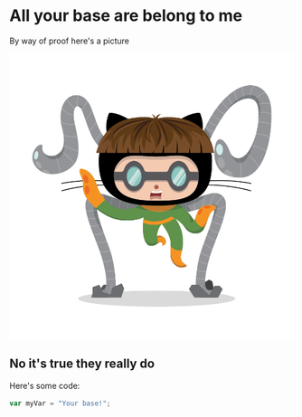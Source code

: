 # All your base are belong to me

By way of proof here's a picture

![Image of Forest](https://github.com/John-Lin/octocat-images/raw/master/img/droctocat.png?raw=true)



## No it's true they really do


Here's some code:

``` javascript
var myVar = "Your base!";
```

